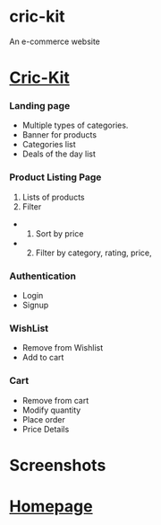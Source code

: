 # cric-kit
An e-commerce website

# [Cric-Kit](https://cric-kit.netlify.app)

### Landing page 
- Multiple types of categories.
- Banner for products
- Categories list
- Deals of the day list


### Product Listing Page
1. Lists of products
2. Filter
* 1. Sort by price
* 2. Filter by category, rating, price, 


### Authentication
- Login
- Signup

### WishList
- Remove from Wishlist
- Add to cart


### Cart
- Remove from cart
- Modify quantity
- Place order
- Price Details


# Screenshots
# [Homepage](https://cric-kit.netlify.app)
